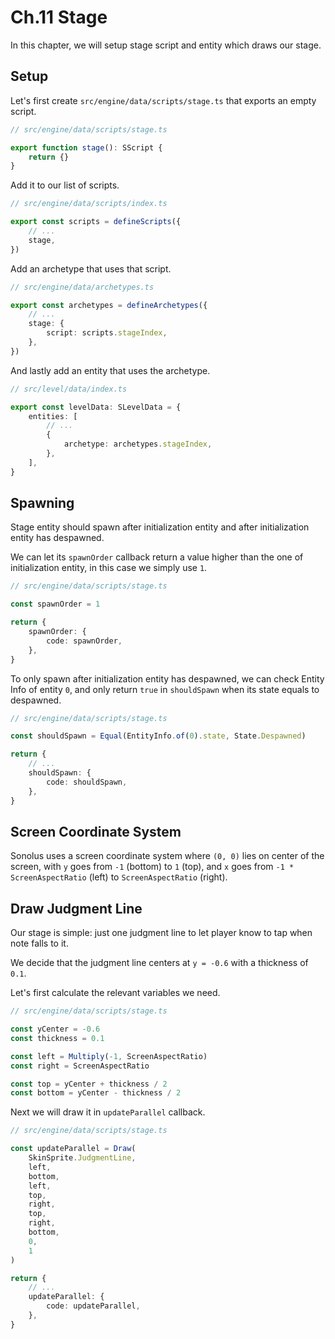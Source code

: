 # Ch.11 Stage

In this chapter, we will setup stage script and entity which draws our stage.

## Setup

Let's first create `src/engine/data/scripts/stage.ts` that exports an empty script.

```ts
// src/engine/data/scripts/stage.ts

export function stage(): SScript {
    return {}
}
```

Add it to our list of scripts.

```ts
// src/engine/data/scripts/index.ts

export const scripts = defineScripts({
    // ...
    stage,
})
```

Add an archetype that uses that script.

```ts
// src/engine/data/archetypes.ts

export const archetypes = defineArchetypes({
    // ...
    stage: {
        script: scripts.stageIndex,
    },
})
```

And lastly add an entity that uses the archetype.

```ts
// src/level/data/index.ts

export const levelData: SLevelData = {
    entities: [
        // ...
        {
            archetype: archetypes.stageIndex,
        },
    ],
}
```

## Spawning

Stage entity should spawn after initialization entity and after initialization entity has despawned.

We can let its `spawnOrder` callback return a value higher than the one of initialization entity, in this case we simply use `1`.

```ts
// src/engine/data/scripts/stage.ts

const spawnOrder = 1

return {
    spawnOrder: {
        code: spawnOrder,
    },
}
```

To only spawn after initialization entity has despawned, we can check Entity Info of entity `0`, and only return `true` in `shouldSpawn` when its state equals to despawned.

```ts
// src/engine/data/scripts/stage.ts

const shouldSpawn = Equal(EntityInfo.of(0).state, State.Despawned)

return {
    // ...
    shouldSpawn: {
        code: shouldSpawn,
    },
}
```

## Screen Coordinate System

Sonolus uses a screen coordinate system where `(0, 0)` lies on center of the screen, with `y` goes from `-1` (bottom) to `1` (top), and `x` goes from `-1 * ScreenAspectRatio` (left) to `ScreenAspectRatio` (right).

## Draw Judgment Line

Our stage is simple: just one judgment line to let player know to tap when note falls to it.

We decide that the judgment line centers at `y = -0.6` with a thickness of `0.1`.

Let's first calculate the relevant variables we need.

```ts
// src/engine/data/scripts/stage.ts

const yCenter = -0.6
const thickness = 0.1

const left = Multiply(-1, ScreenAspectRatio)
const right = ScreenAspectRatio

const top = yCenter + thickness / 2
const bottom = yCenter - thickness / 2
```

Next we will draw it in `updateParallel` callback.

```ts
// src/engine/data/scripts/stage.ts

const updateParallel = Draw(
    SkinSprite.JudgmentLine,
    left,
    bottom,
    left,
    top,
    right,
    top,
    right,
    bottom,
    0,
    1
)

return {
    // ...
    updateParallel: {
        code: updateParallel,
    },
}
```
